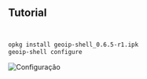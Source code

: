 ## Tutorial

```bash curl -LO "$(curl -s https://api.github.com/repos/friendly-bits/geoip-shell/releases | grep -m1 -o 'https://github.com/friendly-bits/geoip-shell/releases/.*geoip-shell_.*\.ipk')"


opkg install geoip-shell_0.6.5-r1.ipk
geoip-shell configure

```

![Configuração](https://github.dev/ramonalvesmodesto2/openwrt/tree/main/imagem.png)